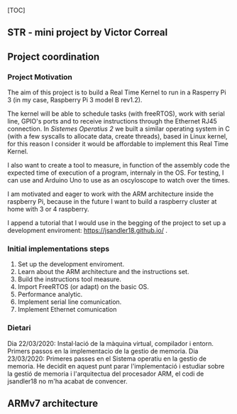[TOC]

## STR - mini project by Victor Correal

## Project coordination

### Project Motivation

The aim of this project is to build a Real Time Kernel to run in a Rasperry Pi 3 (in my case, Raspberry Pi 3 model B rev1.2).

The kernel will be able to schedule tasks (with freeRTOS), work with serial line, GPIO's ports and to receive instructions through the Ethernet RJ45 connection. In *Sistemes Operatius 2* we built a similar operating system in C (with a few syscalls to allocate data, create threads), based in Linux kernel, for this reason I consider it would be affordable to implement this Real Time Kernel.

I also want to create a tool to measure, in function of the assembly code the expected time of execution of a program, internaly in the OS. For testing, I can use and Arduino Uno to use as an oscyloscope to watch over the times.

I am motivated and eager to work with the ARM architecture inside the raspberry Pi, because in the future I want to build a raspberry cluster at home with 3 or 4 raspberry.

I append a tutorial that I would use in the begging of the project to set up a development enviroment: https://jsandler18.github.io/ .

### Initial implementations steps

1. Set up the development enviroment.
2. Learn about the ARM architecture and the instructions set.
3. Build the instructions tool measure.
4. Import FreeRTOS (or adapt) on the basic OS.
5. Performance analytic.
6. Implement serial line comunication.
7. Implement Ethernet comunication

### Dietari

Dia 22/03/2020: Instal·lació de la màquina virtual, compilador i entorn. Primers passos en la implementacio de la gestio de memoria.
Dia 23/03/2020: Primeres passes en el Sistema operatiu en la gestio de memoria. He decidit en aquest punt parar l'implementació i estudiar sobre la gestió
de memoria i l'arquitectua del procesador ARM, el codi de jsandler18 no m'ha acabat de convencer.

## ARMv7 architecture

